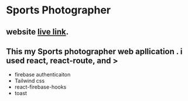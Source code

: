 # Sports Photographer
## website  [live link]( https://assignment-10-with-firebase.web.app).

## This my Sports photographer web apllication . i used react, react-route, and >
- firebase authenticaiton 
- Tailwind css
- react-firebase-hooks
- toast
